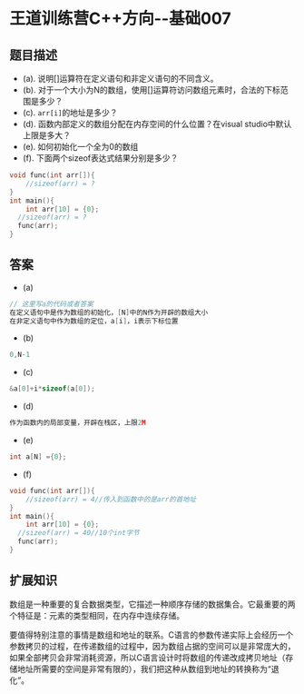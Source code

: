 # 王道训练营C++方向--基础007

## 题目描述

- (a). 说明[]运算符在定义语句和非定义语句的不同含义。
- (b). 对于一个大小为N的数组，使用[]运算符访问数组元素时，合法的下标范围是多少？
- (c). `arr[i]`的地址是多少？
- (d). 函数内部定义的数组分配在内存空间的什么位置？在visual studio中默认上限是多大？
- (e). 如何初始化一个全为0的数组
- (f). 下面两个sizeof表达式结果分别是多少？

```c
void func(int arr[]){
	//sizeof(arr) = ?
}
int main(){
	int arr[10] = {0};
  //sizeof(arr) = ?
  func(arr);
}
```

## 答案

- (a)

```c
// 这里写a的代码或者答案
在定义语句中是作为数组的初始化，[N]中的N作为开辟的数组大小
在非定义语句中作为数组的定位，a[i]，i表示下标位置
```

- (b)

```c
0,N-1
```

- (c)

```c
&a[0]+i*sizeof(a[0]);
```

- (d)

```c
作为函数内的局部变量，开辟在栈区，上限2M
```



- (e)

```c
int a[N] ={0};
```



- (f)

```c
void func(int arr[]){
	//sizeof(arr) = 4//传入到函数中的是arr的首地址
}
int main(){
	int arr[10] = {0};
  //sizeof(arr) = 40//10个int字节
  func(arr);
}
```



## 扩展知识

数组是一种重要的复合数据类型，它描述一种顺序存储的数据集合。它最重要的两个特征是：元素的类型相同，在内存中连续存储。

要值得特别注意的事情是数组和地址的联系。C语言的参数传递实际上会经历一个参数拷贝的过程，在传递数组的过程中，因为数组占据的空间可以是非常庞大的，如果全部拷贝会非常消耗资源，所以C语言设计时将数组的传递改成拷贝地址（存储地址所需要的空间是非常有限的），我们把这种从数组到地址的转换称为“退化”。